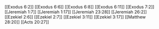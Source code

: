 [[Exodus 6:2]]
[[Exodus 6:6]]
[[Exodus 6:8]]
[[Exodus 6:11]]
[[Exodus 7:2]]
[[Jeremiah 1:7]]
[[Jeremiah 1:17]]
[[Jeremiah 23:28]]
[[Jeremiah 26:2]]
[[Ezekiel 2:6]]
[[Ezekiel 2:7]]
[[Ezekiel 3:11]]
[[Ezekiel 3:17]]
[[Matthew 28:20]]
[[Acts 20:27]]
